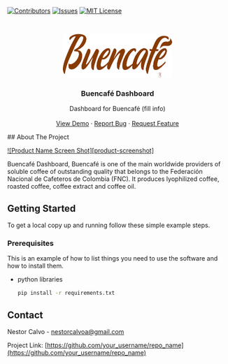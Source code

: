
<!-- Project basic information  -->
[![Contributors][contributors-shield]][contributors-url]
[![Issues][issues-shield]][issues-url]
[![MIT License][license-shield]][license-url]

<br>
<p align = "center">

  <a href="https://github.com/nestorcalvo/Buencafe_dashboard">
    <img src="images/buencafe_icon_1.png" alt="Logo" width="250" height="100">
  </a>

  <h3 align="center">Buencafé Dashboard</h3>

  <p align="center">
    Dashboard for Buencafé (fill info)
    <br />
    <br />
    <a href="https://github.com/nestorcalvo/Buencafe_dashboard">View Demo</a>
    ·
    <a href="https://github.com/nestorcalvo/Buencafe_dashboard/issues">Report Bug</a>
    ·
    <a href="https://github.com/nestorcalvo/Buencafe_dashboard/issues">Request Feature</a>
  </p>
</p>
<!-- ABOUT THE PROJECT -->
## About The Project

[![Product Name Screen Shot][product-screenshot]](https://example.com)

Buencafé Dashboard, Buencafé is one of the main worldwide providers of soluble coffee of outstanding quality that belongs to the Federación Nacional de Cafeteros de Colombia (FNC). 
It produces lyophilized coffee, roasted coffee, coffee extract and coffee oil.


<!-- GETTING STARTED -->
## Getting Started

To get a local copy up and running follow these simple example steps.

### Prerequisites

This is an example of how to list things you need to use the software and how to install them.
* python libraries
  ```sh
  pip install -r requirements.txt
  ```

<!-- CONTACT -->
## Contact

Nestor Calvo - nestorcalvoa@gmail.com


Project Link: [https://github.com/your_username/repo_name](https://github.com/your_username/repo_name)

<!-- Links to badges (template, need repo in public) -->
[contributors-shield]: https://img.shields.io/github/contributors/othneildrew/Best-README-Template.svg?style=for-the-badge
[contributors-url]: https://github.com/nestorcalvo/Buencafe_dashboard/graphs/contributors

[issues-url]: https://github.com/nestorcalvo/Buencafe_dashboard/issues
[issues-shield]: https://img.shields.io/github/issues/othneildrew/Best-README-Template.svg?style=for-the-badge

[license-shield]: https://img.shields.io/github/license/othneildrew/Best-README-Template.svg?style=for-the-badge
[license-url]: https://github.com/nestorcalvo/Buencafe_dashboard/blob/master/LICENSE.txt